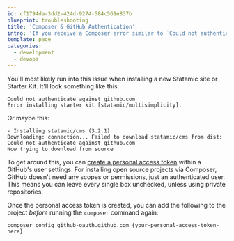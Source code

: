 ```yaml
---
id: cf1794da-3dd2-424d-9274-584c561e837b
blueprint: troubleshooting
title: 'Composer & GitHub Authentication'
intro: 'If you receive a Composer error similar to `Could not authenticate against github.com`, this usually means you are hitting API rate limits.'
template: page
categories:
  - development
  - devops
---
```

You'll most likely run into this issue when installing a new Statamic site or Starter Kit. It'll look something like this:

```cli
Could not authenticate against github.com
Error installing starter kit [statamic/multisimplicity].
```

Or maybe this:

```cli
- Installing statamic/cms (3.2.1)
Downloading: connection... Failed to download statamic/cms from dist: Could not authenticate against github.com`
Now trying to download from source
```

To get around this, you can [create a personal access token](https://github.com/settings/tokens/new) within a GitHub's user settings. For installing open source projects via Composer, GitHub doesn't need any scopes or permissions, just an authenticated user. This means you can leave every single box unchecked, unless using private repositories.

Once the personal access token is created, you can add the following to the project _before_ running the `composer` command again:

```cli
composer config github-oauth.github.com {your-personal-access-token-here}
```
